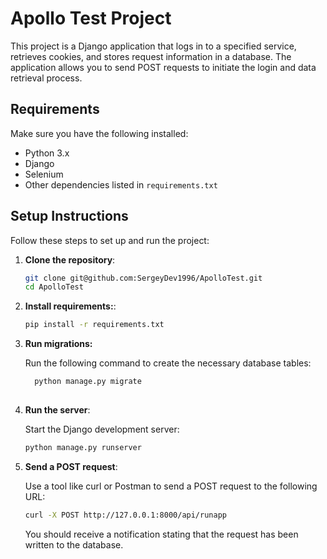 # Apollo Test Project

This project is a Django application that logs in to a specified service, retrieves cookies, and stores request information in a database. The application allows you to send POST requests to initiate the login and data retrieval process.

## Requirements

Make sure you have the following installed:

- Python 3.x
- Django
- Selenium
- Other dependencies listed in `requirements.txt`

## Setup Instructions

Follow these steps to set up and run the project:

1. **Clone the repository**:
   ```bash
   git clone git@github.com:SergeyDev1996/ApolloTest.git
   cd ApolloTest


2. **Install requirements:**:
    ```bash
    pip install -r requirements.txt
    

3. **Run migrations:**

     Run the following command to create the necessary database tables:
    ```bash
      python manage.py migrate
      
4. **Run the server**:

    Start the Django development server:
    ```bash
    python manage.py runserver
   
5. **Send a POST request**:

    Use a tool like curl or Postman to send a POST request to the following URL:
    ```bash 
   curl -X POST http://127.0.0.1:8000/api/runapp
   ```
   You should receive a notification stating that the request has been written to the database.

